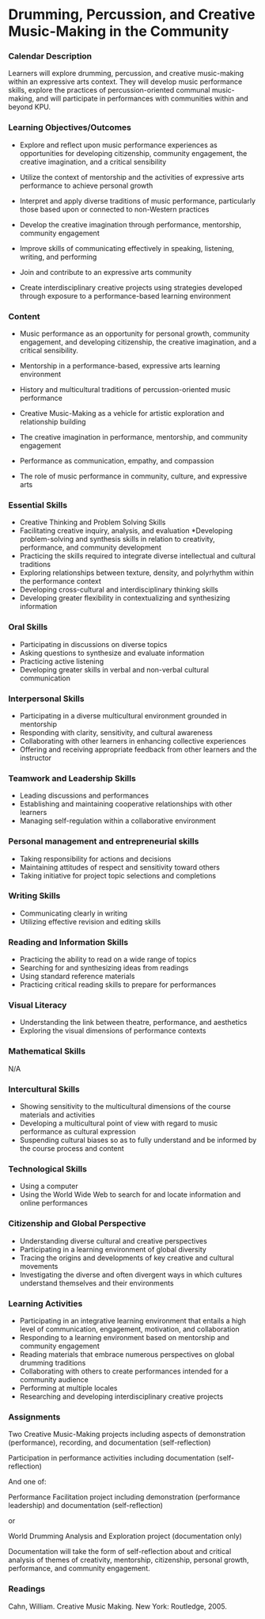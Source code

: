 Drumming, Percussion, and Creative Music-Making in the Community
================================================================


### Calendar Description

Learners will explore drumming, percussion, and creative music-making within an expressive arts context. They will develop music performance skills, explore the practices of percussion-oriented communal music-making, and will participate in performances with communities within and beyond KPU.

### Learning Objectives/Outcomes

* Explore and reflect upon music performance experiences as opportunities for developing citizenship, community engagement, the creative imagination, and a critical sensibility

* Utilize the context of mentorship and the activities of expressive arts performance to achieve personal growth

* Interpret and apply diverse traditions of music performance, particularly those based upon or connected to non-Western practices

* Develop the creative imagination through performance, mentorship, community engagement

* Improve skills of communicating effectively in speaking, listening, writing, and performing

* Join and contribute to an expressive arts community

* Create interdisciplinary creative projects using strategies developed through exposure to a performance-based learning environment

### Content

* Music performance as an opportunity for personal growth, community engagement, and developing citizenship, the creative imagination, and a critical sensibility.

* Mentorship in a performance-based, expressive arts learning environment

* History and multicultural traditions of percussion-oriented music performance

* Creative Music-Making as a vehicle for artistic exploration and relationship building

* The creative imagination in performance, mentorship, and community engagement 

* Performance as communication, empathy, and compassion

* The role of music performance in community, culture, and expressive arts


### Essential Skills

* Creative Thinking and Problem Solving Skills
* Facilitating creative inquiry, analysis, and evaluation
*Developing problem-solving and synthesis skills in relation to creativity, performance, and community development
* Practicing the skills required to integrate diverse intellectual and cultural
traditions
* Exploring relationships between texture, density, and polyrhythm within the performance context
* Developing cross-cultural and interdisciplinary thinking skills
* Developing greater flexibility in contextualizing and synthesizing information

### Oral Skills

* Participating in discussions on diverse topics
* Asking questions to synthesize and evaluate information
* Practicing active listening
* Developing greater skills in verbal and non-verbal cultural communication

### Interpersonal Skills

* Participating in a diverse multicultural environment grounded in mentorship
* Responding with clarity, sensitivity, and cultural awareness
* Collaborating with other learners in enhancing collective experiences
* Offering and receiving appropriate feedback from other learners and the instructor

### Teamwork and Leadership Skills

* Leading discussions and performances
* Establishing and maintaining cooperative relationships with other learners
* Managing self-regulation within a collaborative environment

### Personal management and entrepreneurial skills

* Taking responsibility for actions and decisions
* Maintaining attitudes of respect and sensitivity toward others
* Taking initiative for project topic selections and completions

### Writing Skills

* Communicating clearly in writing
* Utilizing effective revision and editing skills

### Reading and Information Skills

* Practicing the ability to read on a wide range of topics
* Searching for and synthesizing ideas from readings
* Using standard reference materials
* Practicing critical reading skills to prepare for performances

### Visual Literacy

* Understanding the link between theatre, performance, and aesthetics
* Exploring the visual dimensions of performance contexts

### Mathematical Skills
N/A

### Intercultural Skills

* Showing sensitivity to the multicultural dimensions of the course materials and activities
* Developing a multicultural point of view with regard to music performance as cultural expression
* Suspending cultural biases so as to fully understand and be informed by the course process and content

### Technological Skills

* Using a computer
* Using the World Wide Web to search for and locate information and online performances

### Citizenship and Global Perspective

* Understanding diverse cultural and creative perspectives
* Participating in a learning environment of global diversity
* Tracing the origins and developments of key creative and cultural movements
* Investigating the diverse and often divergent ways in which cultures understand themselves and their environments

### Learning Activities

* Participating in an integrative learning environment that entails a high level of communication, engagement, motivation, and collaboration
* Responding to a learning environment based on mentorship and community engagement
* Reading materials that embrace numerous perspectives on global drumming traditions
* Collaborating with others to create performances intended for a community audience
* Performing at multiple locales
* Researching and developing interdisciplinary creative projects

### Assignments

Two Creative Music-Making projects including aspects of demonstration (performance), recording, and documentation (self-reflection)

Participation in performance activities including documentation (self-reflection)

And one of:

Performance Facilitation project including demonstration (performance leadership) and documentation (self-reflection)

or

World Drumming Analysis and Exploration project (documentation only)

Documentation will take the form of self-reflection about and critical analysis of themes of creativity, mentorship, citizenship, personal growth, performance, and community engagement.


### Readings

Cahn, William. Creative Music Making. New York: Routledge, 2005.
